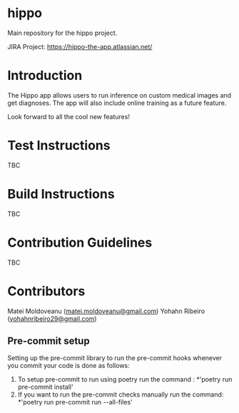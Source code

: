 # hippo
Main repository for the hippo project.

JIRA Project: https://hippo-the-app.atlassian.net/

# Introduction

The Hippo app allows users to run inference on custom medical images and get diagnoses. The app
will also include online training as a future feature.

Look forward to all the cool new features!

# Test Instructions

TBC

# Build Instructions

TBC

# Contribution Guidelines

TBC

 # Contributors
 Matei Moldoveanu (matei.moldoveanu@gmail.com)
 Yohahn Ribeiro (yohahnribeiro29@gmail.com)


## Pre-commit setup
Setting up the pre-commit library to run the pre-commit hooks whenever you commit your code is done as follows:
1. To setup pre-commit to run using poetry run the command :
        *'poetry run pre-commit install'
2. If you want to run the pre-commit checks manually run the command:
        *'poetry run pre-commit run --all-files'
